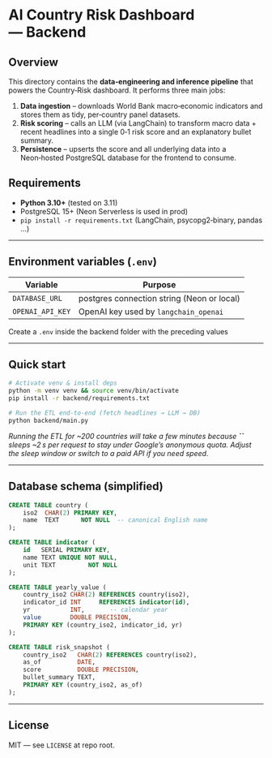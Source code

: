 # AI Country Risk Dashboard — Backend

## Overview

This directory contains the **data‑engineering and inference pipeline** that powers the Country‑Risk dashboard. It performs three main jobs:

1. **Data ingestion** – downloads World Bank macro‑economic indicators and stores them as tidy, per‑country panel datasets.
2. **Risk scoring** – calls an LLM (via LangChain) to transform macro data + recent headlines into a single 0‑1 risk score and an explanatory bullet summary.
3. **Persistence** – upserts the score and all underlying data into a Neon‑hosted PostgreSQL database for the frontend to consume.

## Requirements

- **Python 3.10+**  (tested on 3.11)
- PostgreSQL 15+ (Neon Serverless is used in prod)
- `pip install -r requirements.txt`  (LangChain, psycopg2‑binary, pandas …)

---

## Environment variables (`.env`)

| Variable         | Purpose                                    |
| ---------------- | ------------------------------------------ |
| `DATABASE_URL`   | postgres connection string (Neon or local) |
| `OPENAI_API_KEY` | OpenAI key used by `langchain_openai`      |

Create a `.env` inside the backend folder with the preceding values

---

## Quick start

```bash
# Activate venv & install deps
python -m venv venv && source venv/bin/activate
pip install -r backend/requirements.txt

# Run the ETL end‑to‑end (fetch headlines → LLM → DB)
python backend/main.py
```

*Running the ETL for \~200 countries will take a few minutes because **``** sleeps \~2 s per request to stay under Google’s anonymous quota.  Adjust the sleep window or switch to a paid API if you need speed.*

---

## Database schema (simplified)

```sql
CREATE TABLE country (
    iso2  CHAR(2) PRIMARY KEY,
    name  TEXT      NOT NULL  -- canonical English name
);

CREATE TABLE indicator (
    id   SERIAL PRIMARY KEY,
    name TEXT UNIQUE NOT NULL,
    unit TEXT         NOT NULL
);

CREATE TABLE yearly_value (
    country_iso2 CHAR(2) REFERENCES country(iso2),
    indicator_id INT     REFERENCES indicator(id),
    yr           INT,       -- calendar year
    value        DOUBLE PRECISION,
    PRIMARY KEY (country_iso2, indicator_id, yr)
);

CREATE TABLE risk_snapshot (
    country_iso2   CHAR(2) REFERENCES country(iso2),
    as_of          DATE,
    score          DOUBLE PRECISION,
    bullet_summary TEXT,
    PRIMARY KEY (country_iso2, as_of)
);
```

---

## License

MIT — see `LICENSE` at repo root.

